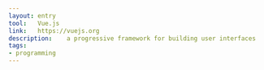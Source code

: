 ```yaml
---
layout: entry
tool:	Vue.js
link:	https://vuejs.org
description:	a progressive framework for building user interfaces
tags:
- programming
---
```

